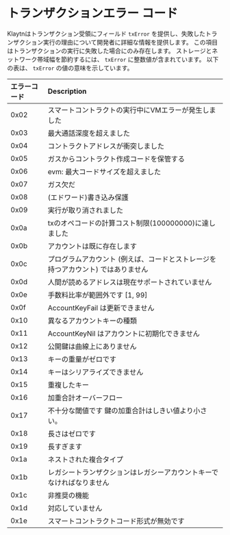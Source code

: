# トランザクションエラー コード <a id="transaction-error-codes"></a>

Klaytnはトランザクション受領にフィールド `txError` を提供し、失敗したトランザクション実行の理由について開発者に詳細な情報を提供します。 この項目はトランザクションの実行に失敗した場合にのみ存在します。 ストレージとネットワーク帯域幅を節約するには、 `txError` に整数値が含まれています。 以下の表は、 `txError` の値の意味を示しています。

| エラーコード | Description                                  |
|:------ |:-------------------------------------------- |
| 0x02   | スマートコントラクトの実行中にVMエラーが発生しました                  |
| 0x03   | 最大通話深度を超えました                                 |
| 0x04   | コントラクトアドレスが衝突しました                            |
| 0x05   | ガスからコントラクト作成コードを保管する                         |
| 0x06   | evm: 最大コードサイズを超えました                          |
| 0x07   | ガス欠だ                                         |
| 0x08   | (エドワード)書き込み保護                                |
| 0x09   | 実行が取り消されました                                  |
| 0x0a   | txのオペコードの計算コスト制限\(100000000\)に達しました        |
| 0x0b   | アカウントは既に存在します                                |
| 0x0c   | プログラムアカウント \(例えば、コードとストレージを持つアカウント) ではありません |
| 0x0d   | 人間が読めるアドレスは現在サポートされていません                     |
| 0x0e   | 手数料比率が範囲外です \[1, 99\]                      |
| 0x0f   | AccountKeyFail は更新できません                      |
| 0x10   | 異なるアカウントキーの種類                                |
| 0x11   | AccountKeyNil はアカウントに初期化できません                |
| 0x12   | 公開鍵は曲線上にありません                                |
| 0x13   | キーの重量がゼロです                                   |
| 0x14   | キーはシリアライズできません                               |
| 0x15   | 重複したキー                                       |
| 0x16   | 加重合計オーバーフロー                                  |
| 0x17   | 不十分な閾値です 鍵の加重合計はしきい値より小さい。                   |
| 0x18   | 長さはゼロです                                      |
| 0x19   | 長すぎます                                        |
| 0x1a   | ネストされた複合タイプ                                  |
| 0x1b   | レガシートランザクションはレガシーアカウントキーでなければなりません           |
| 0x1c   | 非推奨の機能                                       |
| 0x1d   | 対応していません                                     |
| 0x1e   | スマートコントラクトコード形式が無効です                         |

